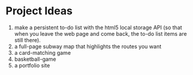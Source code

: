 Project Ideas
=============
1. make a persistent to-do list with the html5 local storage API (so that when you leave the web page and come back, the to-do list items are still there).
1. a full-page subway map that highlights the routes you want
2. a card-matching game
3. basketball-game
4. a portfolio site
